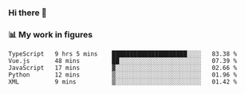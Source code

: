 ### Hi there 👋

### 📊 My work in figures

<!--START_SECTION:waka-->

```text
TypeScript   9 hrs 5 mins    █████████████████████░░░░   83.38 %
Vue.js       48 mins         ██░░░░░░░░░░░░░░░░░░░░░░░   07.39 %
JavaScript   17 mins         ▓░░░░░░░░░░░░░░░░░░░░░░░░   02.66 %
Python       12 mins         ▒░░░░░░░░░░░░░░░░░░░░░░░░   01.96 %
XML          9 mins          ▒░░░░░░░░░░░░░░░░░░░░░░░░   01.42 %
```

<!--END_SECTION:waka-->
